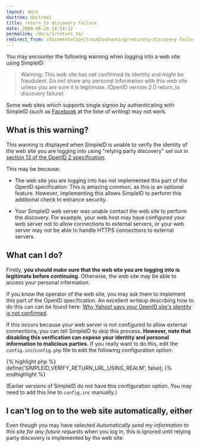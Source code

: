 ```yaml
---
layout: docs
doctree: doctree1
title: return_to discovery failure
date: 2009-08-28 14:54:12
permalink: /docs/1/return_to/
redirect_from: /documentation/troubleshooting/returnto-discovery-failure/
---
```


You may encounter the following warning when logging into a web site using SimpleID:

> Warning: This web site has not confirmed its identity and might be fraudulent.  Do not share any personal information with this web site unless you are sure it is legitimate.  (OpenID version 2.0 return_to discovery failure)

Some web sites which supports single signon by authenticating with SimpleID (such as [Facebook](http://www.facebook.com) at the time of writing) may not work.

## What is this warning?

This warning is displayed when SimpleID is unable to verify the identity of the web site you are logging into using "relying party discovery" set out in [section 13 of the OpenID 2 specification](http://openid.net/specs/openid-authentication-2_0.html#rp_discovery).

This may be because:

- The web site you are logging into has not implemented this part of the OpenID specification.  This is amazing common, as this is an optional feature.  However, implementing this allows SimpleID to perform this additional check to enhance security.

- Your SimpleID web server was unable contact the web site to perform the discovery.  For example, your web host may have configured your web server not to allow connections to external servers, or your web server may not be able to handle HTTPS connections to external servers.

## What can I do?

Firstly, **you should make sure that the web site you are logging into is legitimate before continuing**.  Otherwise, the web site may be able to access your personal information.

If you know the operator of the web site, you may ask them to implement this part of the OpenID specification.  An excellent writeup describing how to do this can can be found here: [Why Yahoo! says your OpenID site's identity is not confirmed](http://blog.nerdbank.net/2008/06/why-yahoo-says-your-openid-site.html).

If this occurs because your web server is not configured to allow external connections, you can tell SimpleID to skip this process.  **However, note that disabling this verification can expose your identity and personal information to malicious parties.**  If you really want to do this, edit the <code>config.inc</code>/<code>config.php</code> file to edit the following configuration option:

{% highlight php %}
define('SIMPLEID_VERIFY_RETURN_URL_USING_REALM', false);
{% endhighlight %}

(Earlier versions of SimpleID do not have this configuration option.  You may need to add this line to <code>config.inc</code> manually.)

## I can't log on to the web site automatically, either

Even though you may have selected *Automatically send my information to this site for any future requests* when you log in, this is ignored until relying party discovery is implemented by the web site.